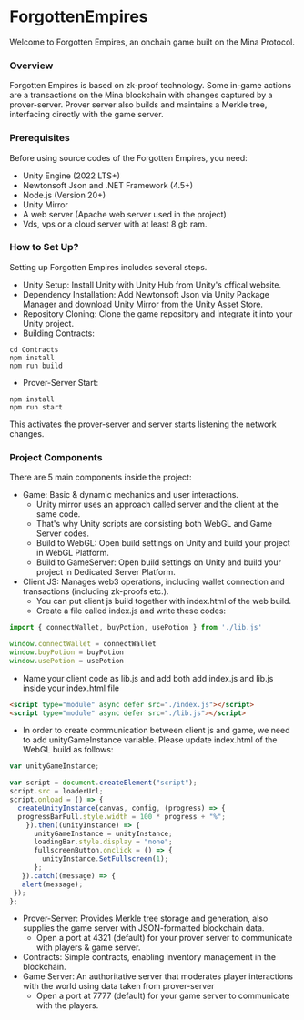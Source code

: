# ForgottenEmpires

Welcome to Forgotten Empires, an onchain game built on the Mina Protocol.

### Overview

Forgotten Empires is based on zk-proof technology. Some in-game actions are a transactions on the Mina blockchain with changes captured by a prover-server. Prover server also builds and maintains a Merkle tree, interfacing directly with the game server.

### Prerequisites

Before using source codes of the Forgotten Empires, you need:

- Unity Engine (2022 LTS+)
- Newtonsoft Json and .NET Framework (4.5+)
- Node.js (Version 20+)
- Unity Mirror
- A web server (Apache web server used in the project)
- Vds, vps or a cloud server with at least 8 gb ram.

### How to Set Up?

Setting up Forgotten Empires includes several steps.

- Unity Setup: Install Unity with Unity Hub from Unity's offical website.
- Dependency Installation: Add Newtonsoft Json via Unity Package Manager and download Unity Mirror from the Unity Asset Store.
- Repository Cloning: Clone the game repository and integrate it into your Unity project.
- Building Contracts:
```
cd Contracts
npm install
npm run build
```
- Prover-Server Start:
```
npm install
npm run start
```
This activates the prover-server and server starts listening the network changes.

### Project Components

There are 5 main components inside the project:

- Game: Basic & dynamic mechanics and user interactions.
  - Unity mirror uses an approach called server and the client at the same code.
  - That's why Unity scripts are consisting both WebGL and Game Server codes.
  - Build to WebGL: Open build settings on Unity and build your project in WebGL Platform.
  - Build to GameServer: Open build settings on Unity and build your project in Dedicated Server Platform.
- Client JS: Manages web3 operations, including wallet connection and transactions (including zk-proofs etc.).
  - You can put client js build together with index.html of the web build.
  - Create a file called index.js and write these codes:

```javascript
import { connectWallet, buyPotion, usePotion } from './lib.js'

window.connectWallet = connectWallet
window.buyPotion = buyPotion
window.usePotion = usePotion
```

  - Name your client code as lib.js and add both add index.js and lib.js inside your index.html file
  
```html
<script type="module" async defer src="./index.js"></script>
<script type="module" async defer src="./lib.js"></script>
```

  - In order to create communication between client js and game, we need to add unityGameInstance variable. Please update index.html of the WebGL build as follows:

```javascript
var unityGameInstance;

var script = document.createElement("script");
script.src = loaderUrl;
script.onload = () => {
  createUnityInstance(canvas, config, (progress) => {
  progressBarFull.style.width = 100 * progress + "%";
    }).then((unityInstance) => {
      unityGameInstance = unityInstance;
      loadingBar.style.display = "none";
      fullscreenButton.onclick = () => {
        unityInstance.SetFullscreen(1);
      };
   }).catch((message) => {
   alert(message);
 });
};
```

- Prover-Server: Provides Merkle tree storage and generation, also supplies the game server with JSON-formatted blockchain data.
  - Open a port at 4321 (default) for your prover server to communicate with players & game server.
- Contracts: Simple contracts, enabling inventory management in the blockchain.
- Game Server: An authoritative server that moderates player interactions with the world using data taken from prover-server
  - Open a port at 7777 (default) for your game server to communicate with the players.
